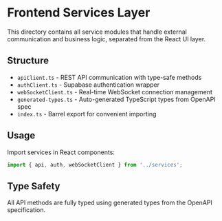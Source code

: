 # Frontend Services Layer

This directory contains all service modules that handle external communication and business logic, separated from the React UI layer.

## Structure

- `apiClient.ts` - REST API communication with type-safe methods
- `authClient.ts` - Supabase authentication wrapper
- `webSocketClient.ts` - Real-time WebSocket connection management
- `generated-types.ts` - Auto-generated TypeScript types from OpenAPI spec
- `index.ts` - Barrel export for convenient importing

## Usage

Import services in React components:
```typescript
import { api, auth, webSocketClient } from '../services';
```

## Type Safety

All API methods are fully typed using generated types from the OpenAPI specification.